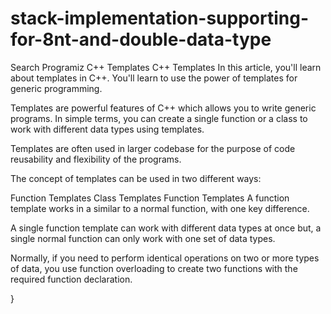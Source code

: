 # stack-implementation-supporting-for-8nt-and-double-data-type



Search Programiz
C++ Templates
C++ Templates
In this article, you'll learn about templates in C++. You'll learn to use the power of templates for generic programming.

Templates are powerful features of C++ which allows you to write generic programs. In simple terms, you can create a single function or a class to work with different data types using templates.

Templates are often used in larger codebase for the purpose of code reusability and flexibility of the programs.

The concept of templates can be used in two different ways:

Function Templates
Class Templates
Function Templates
A function template works in a similar to a normal function, with one key difference.

A single function template can work with different data types at once but, a single normal function can only work with one set of data types.

Normally, if you need to perform identical operations on two or more types of data, you use function overloading to create two functions with the required function declaration.

}
